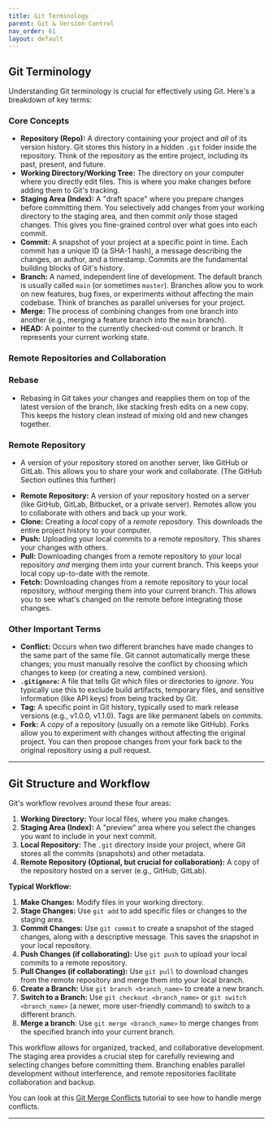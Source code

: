 ```yaml
---
title: Git Terminology
parent: Git & Version Control
nav_order: 61
layout: default
---
```


## Git Terminology

Understanding Git terminology is crucial for effectively using Git. Here's a breakdown of key terms:

### Core Concepts

- **Repository (Repo):** A directory containing your project and _all_ of its version history. Git stores this history in a hidden `.git` folder inside the repository. Think of the repository as the entire project, including its past, present, and future.
- **Working Directory/Working Tree:** The directory on your computer where you directly edit files. This is where you make changes before adding them to Git's tracking.
- **Staging Area (Index):** A "draft space" where you prepare changes before committing them. You selectively add changes from your working directory to the staging area, and then commit _only_ those staged changes. This gives you fine-grained control over what goes into each commit.
- **Commit:** A snapshot of your project at a specific point in time. Each commit has a unique ID (a SHA-1 hash), a message describing the changes, an author, and a timestamp. Commits are the fundamental building blocks of Git's history.
- **Branch:** A named, independent line of development. The default branch is usually called `main` (or sometimes `master`). Branches allow you to work on new features, bug fixes, or experiments without affecting the main codebase. Think of branches as parallel universes for your project.
- **Merge:** The process of combining changes from one branch into another (e.g., merging a feature branch into the `main` branch).
- **HEAD:** A pointer to the currently checked-out commit or branch. It represents your current working state.

### Remote Repositories and Collaboration

### Rebase

- Rebasing in Git takes _your_ changes and reapplies them on top of the latest version of the branch, like stacking fresh edits on a new copy. This keeps the history clean instead of mixing old and new changes together.

### Remote Repository

- A version of your repository stored on another server, like GitHub or GitLab. This allows you to share your work and collaborate. (The GitHub Section outlines this further)

* **Remote Repository:** A version of your repository hosted on a server (like GitHub, GitLab, Bitbucket, or a private server). Remotes allow you to collaborate with others and back up your work.
* **Clone:** Creating a _local_ copy of a _remote_ repository. This downloads the entire project history to your computer.
* **Push:** Uploading your local commits to a remote repository. This shares your changes with others.
* **Pull:** Downloading changes from a remote repository to your local repository _and_ merging them into your current branch. This keeps your local copy up-to-date with the remote.
* **Fetch:** Downloading changes from a remote repository to your local repository, _without_ merging them into your current branch. This allows you to see what's changed on the remote before integrating those changes.

### Other Important Terms

- **Conflict:** Occurs when two different branches have made changes to the same part of the same file. Git cannot automatically merge these changes; you must manually resolve the conflict by choosing which changes to keep (or creating a new, combined version).
- **`.gitignore`:** A file that tells Git which files or directories to _ignore_. You typically use this to exclude build artifacts, temporary files, and sensitive information (like API keys) from being tracked by Git.
- **Tag:** A specific point in Git history, typically used to mark release versions (e.g., v1.0.0, v1.1.0). Tags are like permanent labels on commits.
- **Fork:** A _copy_ of a repository (usually on a remote like GitHub). Forks allow you to experiment with changes without affecting the original project. You can then propose changes from your fork back to the original repository using a pull request.

---

## Git Structure and Workflow

Git's workflow revolves around these four areas:

1.  **Working Directory:** Your local files, where you make changes.
2.  **Staging Area (Index):** A "preview" area where you select the changes you want to include in your next commit.
3.  **Local Repository:** The `.git` directory inside your project, where Git stores all the commits (snapshots) and other metadata.
4.  **Remote Repository (Optional, but crucial for collaboration):** A copy of the repository hosted on a server (e.g., GitHub, GitLab).

**Typical Workflow:**

1.  **Make Changes:** Modify files in your working directory.
2.  **Stage Changes:** Use `git add` to add specific files or changes to the staging area.
3.  **Commit Changes:** Use `git commit` to create a snapshot of the staged changes, along with a descriptive message. This saves the snapshot in your local repository.
4.  **Push Changes (if collaborating):** Use `git push` to upload your local commits to a remote repository.
5.  **Pull Changes (if collaborating):** Use `git pull` to download changes from the remote repository and merge them into your local branch.
6.  **Create a Branch:** Use `git branch <branch_name>` to create a new branch.
7.  **Switch to a Branch:** Use `git checkout <branch_name>` or `git switch <branch_name>` (a newer, more user-friendly command) to switch to a different branch.
8.  **Merge a branch**: Use `git merge <branch_name>` to merge changes from the specified branch into your current branch.

This workflow allows for organized, tracked, and collaborative development. The staging area provides a crucial step for carefully reviewing and selecting changes before committing them. Branching enables parallel development without interference, and remote repositories facilitate collaboration and backup.

You can look at this [Git Merge Conflicts](https://www.atlassian.com/git/tutorials/using-branches/merge-conflicts) tutorial to see how to handle merge conflicts.

---
